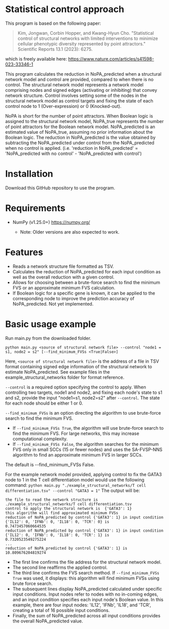 # Statistical control approach

This program is based on the following paper:
> Kim, Jongwan, Corbin Hopper, and Kwang-Hyun Cho. "Statistical control of structural networks with limited interventions to minimize cellular phenotypic diversity represented by point attractors." Scientific Reports 13.1 (2023): 6275.

which is freely available here: https://www.nature.com/articles/s41598-023-33346-1

This program calculates the reduction in NoPA_predicted when a structural network model and control are provided, compared to when there is no control. 
The structural network model represents a network model comprising nodes and signed edges (activating or inhibiting) that convey network structure. 
Control involves setting some of the nodes in the structural network model as control targets and fixing the state of each control node to 1 (Over-expression) or 0 (Knocked-out).

NoPA is short for the number of point attractors. When Boolean logic is assigned to the structural network model, NoPA_true represents the number of point attractors for the Boolean network model. 
NoPA_predicted is an estimated value of NoPA_true, assuming no prior information about the Boolean logic.
The reduction in NoPA_predicted is the value obtained by subtracting the NoPA_predicted under control from the NoPA_predicted when no control is applied. (i.e. 'reduction in NoPA_predicted' = 'NoPA_predicted with no control' - 'NoPA_predicted with control')

# Installation
Download this GitHub repository to use the program.


# Requirements
- NumPy (v1.25.0+) https://numpy.org/

  - Note: Older versions are also expected to work.

# Features
- Reads a network structure file formatted as TSV.
- Calculates the reduction of NoPA_predicted for each input condition as well as the overall reduction with a given control.
- Allows for choosing between a brute-force search to find the minimum FVS or an approximate minimum FVS calculation.
- If Boolean logic for a specific gene is known, it can be applied to the corresponding node to improve the prediction accuracy of NoPA_predicted. Not yet implemented.

# Basic usage example
Run main.py from the downloaded folder.

```python main.py <source of structural network file> --control "node1 = s1, node2 = s2" [--find_minimum_FVSs <True|False>]```

Here, ```<source of structural network file>``` is the address of a file in TSV format containing signed edge information of the structural network to estimate NoPA_predicted. See example files in the example_structural_networks folder for format reference.

```--control``` is a required option specifying the control to apply. When controlling two targets, node1 and node2, and fixing each node's state to s1 and s2, provide the input "node1=s1, node2=s2" after ```--control```. The state for each node should be either 1 or 0.

```--find_minimum_FVSs``` is an option directing the algorithm to use brute-force search to find the minimum FVS.
- If ```--find_minimum_FVSs True```, the algorithm will use brute-force search to find the minimum FVS. For large networks, this may increase computational complexity.
- If ```--find_minimum_FVSs False```, the algorithm searches for the minimum FVS only in small SCCs (15 or fewer nodes) and uses the SA-FVSP-NNS algorithm to find an approximate minimum FVS in larger SCCs.

The default is --find_minimum_FVSs False.

For the example network model provided, applying control to fix the GATA3 node to 1 in the T cell differentiation model would use the following command:
```python main.py "./example_structural_networks/T cell differentiation.tsv" --control "GATA3 = 1"```
The output will be:
```
the file to read the network structure is  ./example_structural_networks/T cell differentiation.tsv
control to apply the structural network is  {'GATA3': 1}
this algorithm will find approximated minimum FVSs
reduction of NoPA_predicted by control {'GATA3': 1} in input condition {'IL12': 0, 'IFNb': 0, 'IL18': 0, 'TCR': 0} is
0.7473457060664535
reduction of NoPA_predicted by control {'GATA3': 1} in input condition {'IL12': 0, 'IFNb': 0, 'IL18': 0, 'TCR': 1} is
0.7320523549275224
...
reduction of NoPA_predicted by control {'GATA3': 1} is
10.809676204819274
```
- The first line confirms the file address for the structural network model.
- The second line reaffirms the applied control.
- The third line confirms the FVS search method. If ```--find_minimum_FVSs True``` was used, it displays: this algorithm will find minimum FVSs using brute force search.
- The subsequent lines display NoPA_predicted calculated under specific input conditions. Input nodes refer to nodes with no in-coming edges, and an input condition specifies each input node's Boolean value. In this example, there are four input nodes: 'IL12', 'IFNb', 'IL18', and 'TCR', creating a total of 16 possible input conditions.
- Finally, the sum of NoPA_predicted across all input conditions provides the overall NoPA_predicted value.
